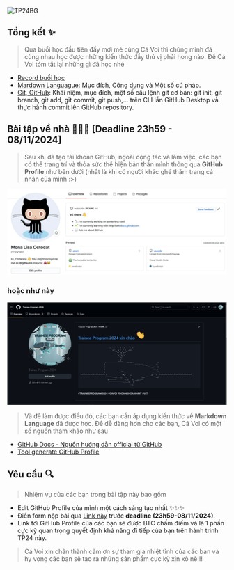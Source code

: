 ![TP24BG](TP24BG.png)

## Tổng kết ✨

> Qua buổi học đầu tiên đầy mới mẻ cùng Cá Voi thì chúng mình đã cùng nhau học được những kiến thức đầy thú vị phải hong nào. Để Cá Voi tóm tắt lại những gì đã học nhé 

- [Record buổi học](https://uithcm.sharepoint.com/:v:/s/TraineeProgram2024/EcGdrtN_rmpOu-mrYZpfVawBhnMkh1_rDqiK8ZPzyd2oMQ?e=u6EwMB)
- [Mardown Languague](https://www.markdownguide.org/cheat-sheet): Mục đích, Công dụng và Một số cú pháp. 
- [Git, GitHub](https://education.github.com/git-cheat-sheet-education.pdf): Khái niệm, mục đích, một số câu lệnh git cơ bản: git init, git branch, git add, git commit, git push,... trên CLI lẫn GitHub Desktop và thực hành commit lên GitHub repository.

## Bài tập về nhà 📗📙📘 [Deadline 23h59 - 08/11/2024]

> Sau khi đã tạo tài khoản GitHub, ngoài cộng tác và làm việc, các bạn có thể trang trí và thỏa sức thể hiện bản thân mình thông qua __GitHub Profile__ như bên dưới (nhất là khi có người khác ghé thăm trang cá nhân của mình :>) 


![Template](Profile.png)

### hoặc như này 

![GitHub Profile](GitHubPageTutorial.gif)

> Và để làm được điều đó, các bạn cần áp dụng kiến thức về __Markdown Language__ đã được học. Để dễ dàng hơn cho các bạn, Cá Voi có một số nguồn tham khảo như sau
- [GitHub Docs - Nguồn hướng dẫn official từ GitHub](https://docs.github.com/en/account-and-profile/setting-up-and-managing-your-github-profile/customizing-your-profile/about-your-profile)
- [Tool generate GitHub Profile](https://rahuldkjain.github.io/gh-profile-readme-generator/)



## Yêu cầu 🔍
> Nhiệm vụ của các bạn trong bài tập này bao gồm
- Edit GitHub Profile của mình một cách sáng tạo nhất ✨✨✨
- Điền form nộp bài qua [Link này](https://forms.office.com/r/aCMJ1msqw8) trước __deadline (23h59-08/11/2024)__.
- Link tới GitHub Profile của các bạn sẽ được BTC chấm điểm và là 1 phần cực kỳ quan trọng quyết định khả năng đi tiếp của bạn trên hành trình TP24 này.
> Cá Voi xin chân thành cảm ơn sự tham gia nhiệt tình của các bạn và hy vọng các bạn sẽ tạo ra những sản phẩm cực kỳ xịn xò nè!!!


